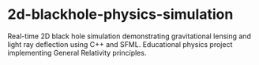 # 2d-blackhole-physics-simulation
Real-time 2D black hole simulation demonstrating gravitational lensing and light ray deflection using C++ and SFML. Educational physics project implementing General Relativity principles.
